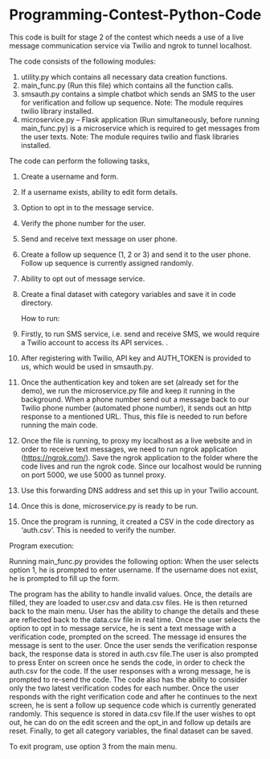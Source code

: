 # Programming-Contest-Python-Code

This code is built for stage 2 of the contest which needs a use of a live message communication service via Twilio and ngrok to tunnel localhost.

The code consists of the following modules:

1.	utility.py which contains all necessary data creation functions.
2.	main_func.py (Run this file) which contains all the function calls.
3.	smsauth.py contains a simple chatbot which sends an SMS to the user for verification and follow up sequence. Note: The module requires twilio library installed.
4.	microservice.py – Flask application (Run simultaneously, before running main_func.py) is a microservice which is required to get messages from the user texts. Note: The module requires twilio and flask libraries installed.

The code can perform the following tasks,
1.	Create a username and form.
2.	If a username exists, ability to edit form details.
3.	Option to opt in to the message service.
4.	Verify the phone number for the user.
5.	Send and receive text message on user phone.
6.	Create a follow up sequence (1, 2 or 3) and send it to the user phone. Follow up sequence is currently assigned randomly.
7.	Ability to opt out of message service.
8.	Create a final dataset with category variables and save it in code directory.

  	How to run:

1.	Firstly, to run SMS service, i.e. send and receive SMS, we would require a Twilio account to access its API services.  . 
2.	After registering with Twilio, API key and AUTH_TOKEN is provided to us, which would be used in smsauth.py. 
3.	Once the authentication key and token are set (already set for the demo), we run the microservice.py file and keep it running in the background. When a phone number send out a message back to our Twilio phone number (automated phone number), it sends out an http response to a mentioned URL. Thus, this file is needed to run before running the main code. 
4.	Once the file is running, to proxy my localhost as a live website and in order to receive text messages, we need to run ngrok application (https://ngrok.com/). Save the ngrok application to the folder where the code lives and run the ngrok code.
Since our localhost would be running on port 5000, we use 5000 as tunnel proxy.
5.	Use this forwarding DNS address and set this up in your Twilio account.
6.	Once this is done, microservice.py is ready to be run.
7.	Once the program is running, it created a CSV in the code directory as ‘auth.csv’. This is needed to verify the number.


Program execution:

Running main_func.py provides the following option:
When the user selects option 1, he is prompted to enter username. If the username does not exist, he is prompted to fill up the form.

The program has the ability to handle invalid values. Once, the details are filled, they are loaded to user.csv and data.csv files. He is then returned back to the main menu. User has the ability to change the details and these are reflected back to the data.csv file in real time.
Once the user selects the option to opt in to message service, he is sent a text message with a verification code, prompted on the screed. The message id ensures the message is sent to the user. Once the user sends the verification response back, the response data is stored in auth.csv file.The user is also prompted to press Enter on screen once he sends the code, in order to check the auth.csv for the code. If the user responses with a wrong message, he is prompted to re-send the code. 
The code also has the ability to consider only the two latest verification codes for each number. Once the user responds with the right verification code and after he continues to the next screen, he is sent a follow up sequence code which is currently generated randomly. This sequence is stored in data.csv file.If the user wishes to opt out, he can do on the edit screen and the opt_in and follow up details are reset. Finally, to get all category variables, the final dataset can be saved.

To exit program, use option 3 from the main menu.

 
